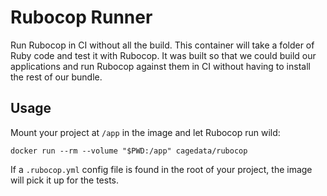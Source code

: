 # Rubocop Runner

Run Rubocop in CI without all the build. This container will take a folder of
Ruby code and test it with Rubocop. It was built so that we could build our
applications and run Rubocop against them in CI without having to install the
rest of our bundle.

## Usage

Mount your project at `/app` in the image and let Rubocop run wild:

`docker run --rm --volume "$PWD:/app" cagedata/rubocop`

If a `.rubocop.yml` config file is found in the root of your project, the
image will pick it up for the tests.
